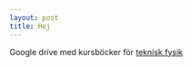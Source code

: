 ```yaml
---
layout: post
title: Hej
---
```

Google drive med kursböcker för [teknisk fysik](https://drive.google.com/drive/folders/1yXGV9wEQDh_Uo7sySQc7TuIRSY6E5Plc?usp=share_link)


<!-- Next you can update your site name, avatar and other options using the _config.yml file in the root of your repository (shown below). -->

<!-- ![_config.yml]({{ site.baseurl }}/images/config.png) -->

<!-- The easiest way to make your first post is to edit this one. Go into /_posts/ and update the Hello World markdown file. For more instructions head over to the [Jekyll Now repository](https://github.com/barryclark/jekyll-now) on GitHub. -->


